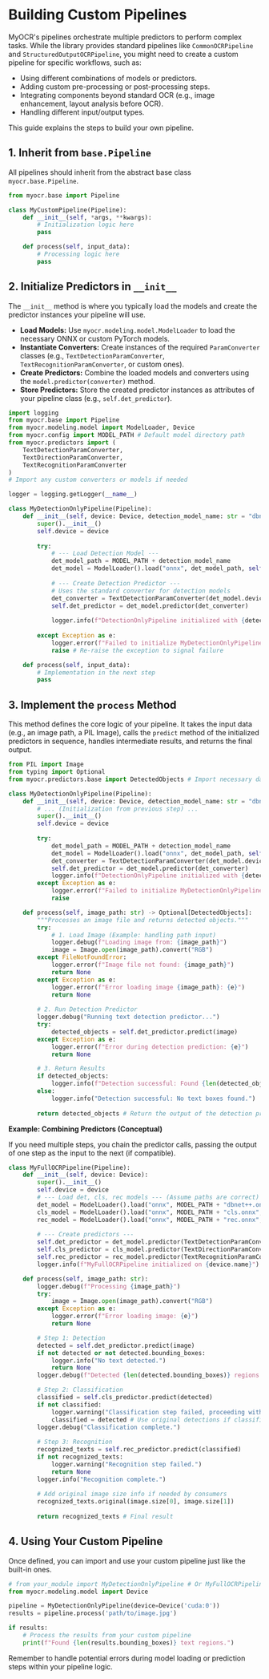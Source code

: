 # Building Custom Pipelines

MyOCR's pipelines orchestrate multiple predictors to perform complex tasks. While the library provides standard pipelines like `CommonOCRPipeline` and `StructuredOutputOCRPipeline`, you might need to create a custom pipeline for specific workflows, such as:

*   Using different combinations of models or predictors.
*   Adding custom pre-processing or post-processing steps.
*   Integrating components beyond standard OCR (e.g., image enhancement, layout analysis before OCR).
*   Handling different input/output types.

This guide explains the steps to build your own pipeline.

## 1. Inherit from `base.Pipeline`

All pipelines should inherit from the abstract base class `myocr.base.Pipeline`.

```python
from myocr.base import Pipeline

class MyCustomPipeline(Pipeline):
    def __init__(self, *args, **kwargs):
        # Initialization logic here
        pass

    def process(self, input_data):
        # Processing logic here
        pass
```

## 2. Initialize Predictors in `__init__`

The `__init__` method is where you typically load the models and create the predictor instances your pipeline will use.

*   **Load Models:** Use `myocr.modeling.model.ModelLoader` to load the necessary ONNX or custom PyTorch models.
*   **Instantiate Converters:** Create instances of the required `ParamConverter` classes (e.g., `TextDetectionParamConverter`, `TextRecognitionParamConverter`, or custom ones).
*   **Create Predictors:** Combine the loaded models and converters using the `model.predictor(converter)` method.
*   **Store Predictors:** Store the created predictor instances as attributes of your pipeline class (e.g., `self.det_predictor`).

```python
import logging
from myocr.base import Pipeline
from myocr.modeling.model import ModelLoader, Device
from myocr.config import MODEL_PATH # Default model directory path
from myocr.predictors import (
    TextDetectionParamConverter,
    TextDirectionParamConverter,
    TextRecognitionParamConverter
)
# Import any custom converters or models if needed

logger = logging.getLogger(__name__)

class MyDetectionOnlyPipeline(Pipeline):
    def __init__(self, device: Device, detection_model_name: str = "dbnet++.onnx"):
        super().__init__()
        self.device = device
        
        try:
            # --- Load Detection Model ---
            det_model_path = MODEL_PATH + detection_model_name
            det_model = ModelLoader().load("onnx", det_model_path, self.device)
            
            # --- Create Detection Predictor ---
            # Uses the standard converter for detection models
            det_converter = TextDetectionParamConverter(det_model.device)
            self.det_predictor = det_model.predictor(det_converter)
            
            logger.info(f"DetectionOnlyPipeline initialized with {detection_model_name} on {device.name}")
            
        except Exception as e:
            logger.error(f"Failed to initialize MyDetectionOnlyPipeline: {e}")
            raise # Re-raise the exception to signal failure

    def process(self, input_data):
        # Implementation in the next step
        pass
```

## 3. Implement the `process` Method

This method defines the core logic of your pipeline. It takes the input data (e.g., an image path, a PIL Image), calls the `predict` method of the initialized predictors in sequence, handles intermediate results, and returns the final output.

```python
from PIL import Image
from typing import Optional
from myocr.predictors.base import DetectedObjects # Import necessary data structures

class MyDetectionOnlyPipeline(Pipeline):
    def __init__(self, device: Device, detection_model_name: str = "dbnet++.onnx"):
        # ... (Initialization from previous step) ...
        super().__init__()
        self.device = device
        
        try:
            det_model_path = MODEL_PATH + detection_model_name
            det_model = ModelLoader().load("onnx", det_model_path, self.device)
            det_converter = TextDetectionParamConverter(det_model.device)
            self.det_predictor = det_model.predictor(det_converter)
            logger.info(f"DetectionOnlyPipeline initialized with {detection_model_name} on {device.name}")
        except Exception as e:
            logger.error(f"Failed to initialize MyDetectionOnlyPipeline: {e}")
            raise

    def process(self, image_path: str) -> Optional[DetectedObjects]:
        """Processes an image file and returns detected objects."""
        try:
            # 1. Load Image (Example: handling path input)
            logger.debug(f"Loading image from: {image_path}")
            image = Image.open(image_path).convert("RGB")
        except FileNotFoundError:
            logger.error(f"Image file not found: {image_path}")
            return None
        except Exception as e:
            logger.error(f"Error loading image {image_path}: {e}")
            return None
            
        # 2. Run Detection Predictor
        logger.debug("Running text detection predictor...")
        try:
            detected_objects = self.det_predictor.predict(image)
        except Exception as e:
            logger.error(f"Error during detection prediction: {e}")
            return None

        # 3. Return Results
        if detected_objects:
            logger.info(f"Detection successful: Found {len(detected_objects.bounding_boxes)} boxes.")
        else:
            logger.info("Detection successful: No text boxes found.")
            
        return detected_objects # Return the output of the detection predictor
```

**Example: Combining Predictors (Conceptual)**

If you need multiple steps, you chain the predictor calls, passing the output of one step as the input to the next (if compatible).

```python
class MyFullOCRPipeline(Pipeline):
    def __init__(self, device: Device):
        super().__init__()
        self.device = device
        # --- Load det, cls, rec models --- (Assume paths are correct)
        det_model = ModelLoader().load("onnx", MODEL_PATH + "dbnet++.onnx", device)
        cls_model = ModelLoader().load("onnx", MODEL_PATH + "cls.onnx", device)
        rec_model = ModelLoader().load("onnx", MODEL_PATH + "rec.onnx", device)
        
        # --- Create predictors ---
        self.det_predictor = det_model.predictor(TextDetectionParamConverter(device))
        self.cls_predictor = cls_model.predictor(TextDirectionParamConverter())
        self.rec_predictor = rec_model.predictor(TextRecognitionParamConverter())
        logger.info(f"MyFullOCRPipeline initialized on {device.name}")

    def process(self, image_path: str):
        logger.debug(f"Processing {image_path}")
        try:
            image = Image.open(image_path).convert("RGB")
        except Exception as e:
            logger.error(f"Error loading image: {e}")
            return None

        # Step 1: Detection
        detected = self.det_predictor.predict(image)
        if not detected or not detected.bounding_boxes:
            logger.info("No text detected.")
            return None
        logger.debug(f"Detected {len(detected.bounding_boxes)} regions.")

        # Step 2: Classification
        classified = self.cls_predictor.predict(detected)
        if not classified:
            logger.warning("Classification step failed, proceeding without angle correction.")
            classified = detected # Use original detections if classification fails
        logger.debug("Classification complete.")
            
        # Step 3: Recognition
        recognized_texts = self.rec_predictor.predict(classified)
        if not recognized_texts:
            logger.warning("Recognition step failed.")
            return None
        logger.info("Recognition complete.")
        
        # Add original image size info if needed by consumers
        recognized_texts.original(image.size[0], image.size[1])
        
        return recognized_texts # Final result
```

## 4. Using Your Custom Pipeline

Once defined, you can import and use your custom pipeline just like the built-in ones.

```python
# from your_module import MyDetectionOnlyPipeline # Or MyFullOCRPipeline
from myocr.modeling.model import Device

pipeline = MyDetectionOnlyPipeline(device=Device('cuda:0'))
results = pipeline.process('path/to/image.jpg')

if results:
    # Process the results from your custom pipeline
    print(f"Found {len(results.bounding_boxes)} text regions.")
```

Remember to handle potential errors during model loading or prediction steps within your pipeline logic.